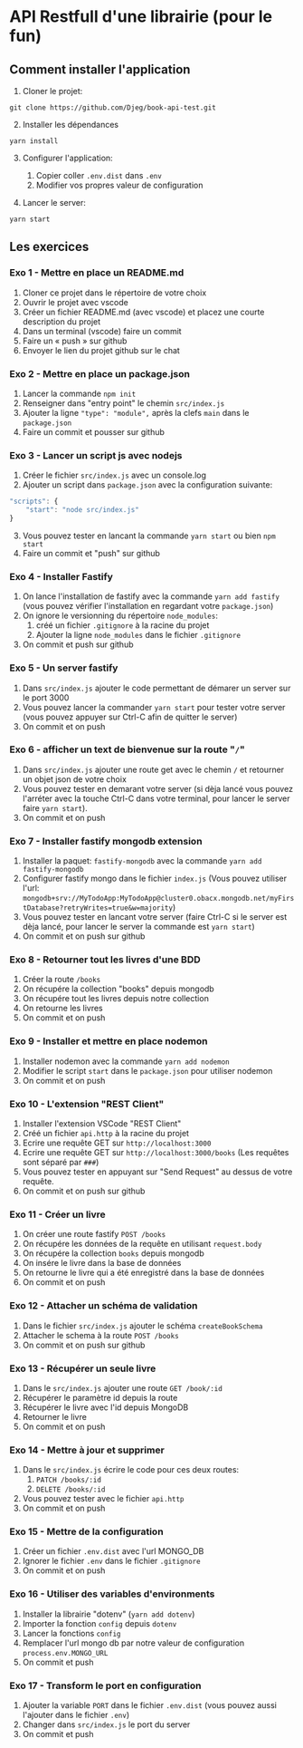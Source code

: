 # API Restfull d'une librairie (pour le fun)

## Comment installer l'application

1. Cloner le projet:

```
git clone https://github.com/Djeg/book-api-test.git
```

2. Installer les dépendances

```
yarn install
```

3. Configurer l'application:

   1. Copier coller `.env.dist` dans `.env`
   2. Modifier vos propres valeur de configuration

4. Lancer le server:

```
yarn start
```

## Les exercices

### Exo 1 - Mettre en place un README.md

1. Cloner ce projet dans le répertoire de votre choix
2. Ouvrir le projet avec vscode
3. Créer un fichier README.md (avec vscode) et placez une courte
   description du projet
4. Dans un terminal (vscode) faire un commit
5. Faire un « push » sur github
6. Envoyer le lien du projet github sur le chat

### Exo 2 - Mettre en place un package.json

1. Lancer la commande `npm init`
2. Renseigner dans "entry point" le chemin `src/index.js`
3. Ajouter la ligne `"type": "module",` après la clefs `main` dans le `package.json`
4. Faire un commit et pousser sur github

### Exo 3 - Lancer un script js avec nodejs

1. Créer le fichier `src/index.js` avec un console.log
2. Ajouter un script dans `package.json` avec
   la configuration suivante:

```js
"scripts": {
    "start": "node src/index.js"
}
```

3. Vous pouvez tester en lancant la commande
   `yarn start` ou bien `npm start`
4. Faire un commit et "push" sur github

### Exo 4 - Installer Fastify

1. On lance l'installation de fastify avec la commande `yarn add fastify` (vous pouvez
   vérifier l'installation en regardant votre `package.json`)
2. On ignore le versionning du répertoire `node_modules`:
   1. créé un fichier `.gitignore` à la racine du projet
   2. Ajouter la ligne `node_modules` dans le fichier `.gitignore`
3. On commit et push sur github

### Exo 5 - Un server fastify

1. Dans `src/index.js` ajouter le code permettant de démarer un server sur le port
   3000
2. Vous pouvez lancer la commander `yarn start` pour tester votre server (vous pouvez
   appuyer sur Ctrl-C afin de quitter le server)
3. On commit et on push

### Exo 6 - afficher un text de bienvenue sur la route "`/`"

1. Dans `src/index.js` ajouter une route get avec le chemin `/` et retourner
   un objet json de votre choix
2. Vous pouvez tester en demarant votre server (si dèja lancé vous pouvez l'arréter avec
   la touche Ctrl-C dans votre terminal, pour lancer le server faire `yarn start`).
3. On commit et on push

### Exo 7 - Installer fastify mongodb extension

1. Installer la paquet: `fastify-mongodb` avec la commande `yarn add fastify-mongodb`
2. Configurer fastify mongo dans le fichier `index.js` (Vous pouvez utiliser l'url: `mongodb+srv://MyTodoApp:MyTodoApp@cluster0.obacx.mongodb.net/myFirstDatabase?retryWrites=true&w=majority`)
3. Vous pouvez tester en lancant votre server (faire Ctrl-C si le server est dèja lancé, pour lancer le server la commande est `yarn start`)
4. On commit et on push sur github

### Exo 8 - Retourner tout les livres d'une BDD

1. Créer la route `/books`
2. On récupére la collection "books" depuis mongodb
3. On récupére tout les livres depuis notre collection
4. On retourne les livres
5. On commit et on push

### Exo 9 - Installer et mettre en place nodemon

1. Installer nodemon avec la commande `yarn add nodemon`
2. Modifier le script `start` dans le `package.json` pour utiliser nodemon
3. On commit et on push

### Exo 10 - L'extension "REST Client"

1. Installer l'extension VSCode "REST Client"
2. Créé un fichier `api.http` à la racine du projet
3. Ecrire une requête GET sur `http://localhost:3000`
4. Ecrire une requête GET sur `http://localhost:3000/books` (Les requêtes sont séparé par `###`)
5. Vous pouvez tester en appuyant sur "Send Request" au dessus
   de votre requête.
6. On commit et on push sur github

### Exo 11 - Créer un livre

1. On créer une route fastify `POST /books`
2. On récupére les données de la requête en utilisant
   `request.body`
3. On récupére la collection `books` depuis mongodb
4. On insére le livre dans la base de données
5. On retourne le livre qui a été enregistré dans la
   base de données
6. On commit et on push

### Exo 12 - Attacher un schéma de validation

1. Dans le fichier `src/index.js` ajouter le schéma `createBookSchema`
2. Attacher le schema à la route `POST /books`
3. On commit et on push sur github

### Exo 13 - Récupérer un seule livre

1. Dans le `src/index.js` ajouter une route `GET /book/:id`
2. Récupérer le paramètre id depuis la route
3. Récupérer le livre avec l'id depuis MongoDB
4. Retourner le livre
5. On commit et on push

### Exo 14 - Mettre à jour et supprimer

1. Dans le `src/index.js` écrire le code pour ces deux routes:
   1. `PATCH /books/:id`
   2. `DELETE /books/:id`
1. Vous pouvez tester avec le fichier `api.http`
1. On commit et on push

### Exo 15 - Mettre de la configuration

1. Créer un fichier `.env.dist` avec l'url MONGO_DB
2. Ignorer le fichier `.env` dans le fichier `.gitignore`
3. On commit et on push

### Exo 16 - Utiliser des variables d'environments

1. Installer la librairie "dotenv" (`yarn add dotenv`)
2. Importer la fonction `config` depuis `dotenv`
3. Lancer la fonctions `config`
4. Remplacer l'url mongo db par notre valeur de configuration `process.env.MONGO_URL`
5. On commit et push

### Exo 17 - Transform le port en configuration

1. Ajouter la variable `PORT` dans le fichier `.env.dist` (vous pouvez aussi l'ajouter
   dans le fichier `.env`)
2. Changer dans `src/index.js` le port du server
3. On commit et push
